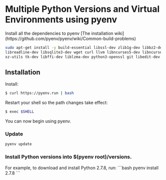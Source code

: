 # Multiple Python Versions and Virtual Environments using pyenv

<par>
Install all the dependencies to pyenv [The installation wiki](https://github.com/pyenv/pyenv/wiki/Common-build-problems)
<par/>

```bash
sudo apt-get install -y build-essential libssl-dev zlib1g-dev libbz2-dev \
libreadline-dev libsqlite3-dev wget curl llvm libncurses5-dev libncursesw5-dev \
xz-utils tk-dev libffi-dev liblzma-dev python3-openssl git libedit-dev
```

## Installation

Install:
```bash
$ curl https://pyenv.run | bash
```
Restart your shell so the path changes take effect:

```bash
$ exec $SHELL

```
You can now begin using pyenv.

### Update

```bash
pyenv update
```

### Install Python versions into $(pyenv root)/versions. 
<par>
  For example, to download and install Python 2.7.8, run:
</par>
```bash
pyenv install 2.7.8
```
